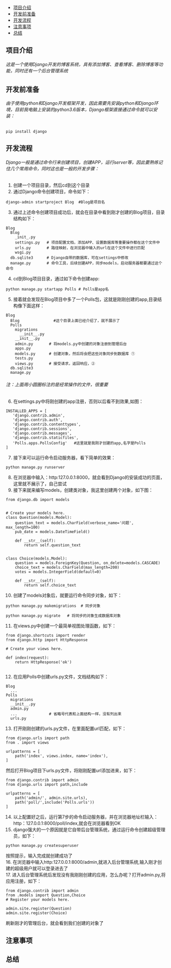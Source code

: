 * [项目介绍](项目介绍)
* [开发前准备](开发前准备)
* [开发流程](开发流程)
* [注意事项](注意事项)
* [总结](总结)


项目介绍
---
###### 这是一个使用Django开发的博客系统，具有添加博客、查看博客、删除博客等功能，同时还有一个后台管理系统

开发前准备
---
###### 由于使用python和Django开发框架开发，因此需要先安装python和Django环境，目前我电脑上安装的python3.6版本，Django框架直接通过命令就可以安装：
```
pip install django
```

开发流程
---
###### Django一般是通过命令行来创建项目，创建APP，运行server等，因此要熟练记住几个常用命令，同时这也是一般的开发步骤：  
1. 创建一个项目目录，然后cd到这个目录  
2. 通过Django命令创建项目，命令如下：
```
django-admin startproject Blog  #Blog是项目名
```
3. 通过上述命令创建项目成功后，就会在目录中看到刚才创建的Blog项目，目录结构如下：
```
Blog
  Blog
    _init_.py
    settings.py   # 项目配置文档，添加APP、设置数据库等重要操作都在这个文件中
    urls.py       # 路径映射，在浏览器中输入的url在这个文件中进行匹配
    wsgi.py
  db.sqlite3      # Django自带的数据库，可在settings中修改
  manage.py       # 命令工具，后续创建APP，同步models，启动服务器都要通过这个命令
```
4. cd到Blog项目目录，通过如下命令创建app:  
```
python manage.py startapp Polls # Polls是app名
````
5. 接着就会发现在Blog项目中多了一个Polls包，这就是刚刚创建的app,目录结构像下面这样：  
```
Blog
  Blog               #这个目录上面已经介绍了，就不展示了
  Polls
    migrations
      __init__.py
    __init__.py  
    admin.py       # 将models.py中创建的对象注册到管理后台
    apps.py       
    models.py      # 创建对象，然后将会把这些对象同步到数据库 ①
    tests.py     
    views.py       # 接受请求，返回响应，②
  db.sqlite3
  manage.py
 ```
 ###### 注：上面用小圆圈标注的是经常操作的文件，很重要  
 6. 在settings.py中将刚创建的app注册，否则以后看不到效果,如图：
 ```
 INSTALLED_APPS = [
    'django.contrib.admin',
    'django.contrib.auth',
    'django.contrib.contenttypes',
    'django.contrib.sessions',
    'django.contrib.messages',
    'django.contrib.staticfiles',
    'Polls.apps.PollsConfig'   #这里就是我刚才创建的app,名字是Polls
]
```
7. 接下来可以运行命令启动服务器，看下简单的效果：
```
python manage.py runserver
```
8. 在浏览器中输入：http:127.0.0.1:8000，就会看到Django的安装成功的页面，这里就不展示了，自己尝试  
9. 接下来就来编写models，创建类对象，我这里创建两个对象，如下图：
```
from django.db import models


# Create your models here.
class Question(models.Model):
    question_text = models.CharField(verbose_name='问题', max_length=100)
    pub_date = models.DateTimeField()

    def __str__(self):
        return self.question_text


class Choice(models.Model):
    question = models.ForeignKey(Question, on_delete=models.CASCADE)
    choice_text = models.CharField(max_length=200)
    votes = models.IntegerField(default=0)

    def __str__(self):
        return self.choice_text
```
10. 创建了models对象后，就要运行命令同步对象，如下：
```
python manage.py makemigrations  # 同步对象    

python manage.py migrate   # 将同步的对象生成数据库对象

```
11. 在views.py中创建一个最简单视图处理函数，如下：
```
from django.shortcuts import render
from django.http import HttpResponse

# Create your views here.

def index(request):
    return HttpResponse('ok')
    
```
12. 在应用Polls中创建urls.py文件，文档结构如下：
```
Blog
  ...
Polls
  migrations
  __init__.py
  admin.py
  ...              # 省略号代表和上面结构一样，没有列出来
  urls.py

```
13. 打开刚刚创建的urls.py文件，在里面配置url匹配，如下：
```
from django.urls import path
from . import views

urlpatterns = [
    path('index', views.index, name='index'),
]
```
然后打开Blog项目下urls.py文件，将刚刚配置url添加进来，如下：
```
from django.contrib import admin
from django.urls import path,include

urlpatterns = [
    path('admin/', admin.site.urls),
    path('poll/',include('Polls.urls'))
]
```
14. 以上配置好之后，运行第7步的命令启动服务器，并在浏览器地址栏输入：http：127.0.0.1:8000/poll/index,就会在浏览器看到OK  
15. django强大的一个原因就是它自带后台管理系统，通过运行命令创建超级管理员，如下：
```
python manage.py createsuperuser
```
按照提示，输入完成就创建成功了  
16. 在浏览器中输入http:127.0.0.1:8000/admin,就进入后台管理系统,输入刚才创建的超级用户就可以登录进去了  
17. 进入后台管理系统后发现没有我刚刚创建的应用，怎么办呢？打开admin.py,将应用注册，如下：
```
from django.contrib import admin
from .models import Question,Choice
# Register your models here.

admin.site.register(Question)
admin.site.register(Choice)
```
刷新刚才的管理后台，就会看到我们创建的对象了

注意事项
---
总结
---
